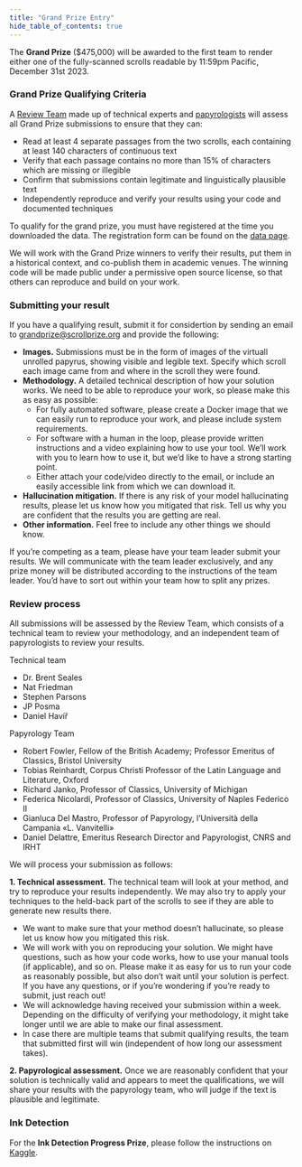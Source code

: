 ```yaml
---
title: "Grand Prize Entry"
hide_table_of_contents: true
---
```


<head>
  <html data-theme="dark" />

  <meta
    name="description"
    content="A $575,000 machine learning and computer vision competition"
  />

  <meta property="og:type" content="website" />
  <meta property="og:url" content="https://scrollprize.org" />
  <meta property="og:title" content="Vesuvius Challenge" />
  <meta
    property="og:description"
    content="A $575,000 machine learning and computer vision competition"
  />
  <meta
    property="og:image"
    content="https://scrollprize.org/img/social/opengraph.jpg"
  />

  <meta property="twitter:card" content="summary_large_image" />
  <meta property="twitter:url" content="https://scrollprize.org" />
  <meta property="twitter:title" content="Vesuvius Challenge" />
  <meta
    property="twitter:description"
    content="A $575,000 machine learning and computer vision competition"
  />
  <meta
    property="twitter:image"
    content="https://scrollprize.org/img/social/opengraph.jpg"
  />
</head>

The **Grand Prize** ($475,000) will be awarded to the first team to render either one of the fully-scanned scrolls readable by 11:59pm Pacific, December 31st 2023.

### Grand Prize Qualifying Criteria

A [Review Team](/participate#review-process) made up of technical experts and [papyrologists](https://en.wikipedia.org/wiki/Papyrology) will assess all Grand Prize submissions to ensure that they can:
- Read at least 4 separate passages from the two scrolls, each containing at least 140 characters of continuous text
- Verify that each passage contains no more than 15% of characters which are missing or illegible
- Confirm that submissions contain legitimate and linguistically plausible text
- Independently reproduce and verify your results using your code and documented techniques

To qualify for the grand prize, you must have registered at the time you downloaded the data. The registration form can be found on the [data page](/data).

We will work with the Grand Prize winners to verify their results, put them in a historical context, and co-publish them in academic venues. The winning code will be made public under a permissive open source license, so that others can reproduce and build on your work.

### Submitting your result

<div>If you have a qualifying result, submit it for considertion by sending an email to <a href="mailto:grandprize@scrollprize.org">grandprize@scrollprize.org</a> and provide the following:</div>

* **Images.** Submissions must be in the form of images of the virtuall unrolled papyrus, showing visible and legible text. Specify which scroll each image came from and where in the scroll they were found.
* **Methodology.** A detailed technical description of how your solution works. We need to be able to reproduce your work, so please make this as easy as possible:
    * For fully automated software, please create a Docker image that we can easily run to reproduce your work, and please include system requirements.
    * For software with a human in the loop, please provide written instructions and a video explaining how to use your tool. We’ll work with you to learn how to use it, but we’d like to have a strong starting point.
    * Either attach your code/video directly to the email, or include an easily accessible link from which we can download it.
* **Hallucination mitigation.** If there is any risk of your model hallucinating results, please let us know how you mitigated that risk. Tell us why you are confident that the results you are getting are real.
* **Other information.** Feel free to include any other things we should know.

If you’re competing as a team, please have your team leader submit your results. We will communicate with the team leader exclusively, and any prize money will be distributed according to the instructions of the team leader. You’d have to sort out within your team how to split any prizes.

### Review process

All submissions will be assessed by the Review Team, which consists of a technical team to review your methodology, and an independent team of papyrologists to review your results.

Technical team
- Dr. Brent Seales
- Nat Friedman
- Stephen Parsons
- JP Posma
- Daniel Havíř

Papyrology Team
- Robert Fowler, Fellow of the British Academy; Professor Emeritus of Classics, Bristol University
- Tobias Reinhardt, Corpus Christi Professor of the Latin Language and Literature, Oxford
- Richard Janko, Professor of Classics, University of Michigan
- Federica Nicolardi, Professor of Classics, University of Naples Federico II
- Gianluca Del Mastro, Professor of Papyrology, l’Università della Campania «L. Vanvitelli»
- Daniel Delattre, Emeritus Research Director and Papyrologist, CNRS and IRHT

We will process your submission as follows:

<div><strong>1. Technical assessment.</strong> The technical team will look at your method, and try to reproduce your results independently. We may also try to apply your techniques to the held-back part of the scrolls to see if they are able to generate new results there.</div>

  * We want to make sure that your method doesn’t hallucinate, so please let us know how you mitigated this risk.
  * We will work with you on reproducing your solution. We might have questions, such as how your code works, how to use your manual tools (if applicable), and so on. Please make it as easy for us to run your code as reasonably possible, but also don’t wait until your solution is perfect. If you have any questions, or if you’re wondering if you’re ready to submit, just reach out!
  * We will acknowledge having received your submission within a week. Depending on the difficulty of verifying your methodology, it might take longer until we are able to make our final assessment.
  * In case there are multiple teams that submit qualifying results, the team that submitted first will win (independent of how long our assessment takes).

<div><strong>2. Papyrological assessment.</strong> Once we are reasonably confident that your solution is technically valid and appears to meet the qualifications, we will share your results with the papyrology team, who will judge if the text is plausible and legitimate.</div>

### Ink Detection

For the **Ink Detection Progress Prize**, please follow the instructions on [Kaggle](https://www.kaggle.com/competitions/vesuvius-challenge-ink-detection/).
